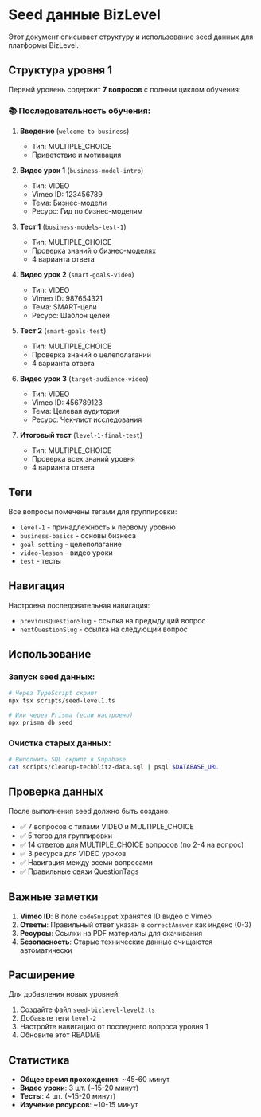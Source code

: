 # Seed данные BizLevel

Этот документ описывает структуру и использование seed данных для платформы BizLevel.

## Структура уровня 1

Первый уровень содержит **7 вопросов** с полным циклом обучения:

### 📚 Последовательность обучения:

1. **Введение** (`welcome-to-business`)
   - Тип: MULTIPLE_CHOICE
   - Приветствие и мотивация

2. **Видео урок 1** (`business-model-intro`)
   - Тип: VIDEO
   - Vimeo ID: 123456789
   - Тема: Бизнес-модели
   - Ресурс: Гид по бизнес-моделям

3. **Тест 1** (`business-models-test-1`)
   - Тип: MULTIPLE_CHOICE
   - Проверка знаний о бизнес-моделях
   - 4 варианта ответа

4. **Видео урок 2** (`smart-goals-video`)
   - Тип: VIDEO
   - Vimeo ID: 987654321
   - Тема: SMART-цели
   - Ресурс: Шаблон целей

5. **Тест 2** (`smart-goals-test`)
   - Тип: MULTIPLE_CHOICE
   - Проверка знаний о целеполагании
   - 4 варианта ответа

6. **Видео урок 3** (`target-audience-video`)
   - Тип: VIDEO
   - Vimeo ID: 456789123
   - Тема: Целевая аудитория
   - Ресурс: Чек-лист исследования

7. **Итоговый тест** (`level-1-final-test`)
   - Тип: MULTIPLE_CHOICE
   - Проверка всех знаний уровня
   - 4 варианта ответа

## Теги

Все вопросы помечены тегами для группировки:

- `level-1` - принадлежность к первому уровню
- `business-basics` - основы бизнеса
- `goal-setting` - целеполагание
- `video-lesson` - видео уроки
- `test` - тесты

## Навигация

Настроена последовательная навигация:
- `previousQuestionSlug` - ссылка на предыдущий вопрос
- `nextQuestionSlug` - ссылка на следующий вопрос

## Использование

### Запуск seed данных:

```bash
# Через TypeScript скрипт
npx tsx scripts/seed-level1.ts

# Или через Prisma (если настроено)
npx prisma db seed
```

### Очистка старых данных:

```bash
# Выполнить SQL скрипт в Supabase
cat scripts/cleanup-techblitz-data.sql | psql $DATABASE_URL
```

## Проверка данных

После выполнения seed должно быть создано:

- ✅ 7 вопросов с типами VIDEO и MULTIPLE_CHOICE
- ✅ 5 тегов для группировки
- ✅ 14 ответов для MULTIPLE_CHOICE вопросов (по 2-4 на вопрос)
- ✅ 3 ресурса для VIDEO уроков
- ✅ Навигация между всеми вопросами
- ✅ Правильные связи QuestionTags

## Важные заметки

1. **Vimeo ID**: В поле `codeSnippet` хранятся ID видео с Vimeo
2. **Ответы**: Правильный ответ указан в `correctAnswer` как индекс (0-3)
3. **Ресурсы**: Ссылки на PDF материалы для скачивания
4. **Безопасность**: Старые технические данные очищаются автоматически

## Расширение

Для добавления новых уровней:

1. Создайте файл `seed-bizlevel-level2.ts`
2. Добавьте теги `level-2`
3. Настройте навигацию от последнего вопроса уровня 1
4. Обновите этот README

## Статистика

- **Общее время прохождения**: ~45-60 минут
- **Видео уроки**: 3 шт. (~15-20 минут)
- **Тесты**: 4 шт. (~15-20 минут)
- **Изучение ресурсов**: ~10-15 минут 